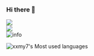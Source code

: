 ### Hi there 👋

<!--
**xxmy7/xxmy7** is a ✨ _special_ ✨ repository because its `README.md` (this file) appears on your GitHub profile.

Here are some ideas to get you started:

- 🔭 I’m currently working on ...
- 🌱 I’m currently learning ...
- 👯 I’m looking to collaborate on ...
- 🤔 I’m looking for help with ...
- 💬 Ask me about ...
- 📫 How to reach me: ...
- 😄 Pronouns: ...
- ⚡ Fun fact: ...
-->
![](https://visitor-badge.glitch.me/badge?page_id=xxmy7.readme)  
![](http://antzuhl.cn:4000/get/@xxmy7.readme)  
![info](https://github-readme-stats.vercel.app/api?username=xxmy7&show_icons=true&count_private=true&hide=prs&theme=dracula)  

<!-- ![xxmy7's Most used languages](https://github-readme-stats.vercel.app/api/top-langs?username=xxmy7&show_icons=true&count_private=true&theme=default_repocard) -->
![xxmy7's Most used languages](https://github-readme-stats.vercel.app/api/top-langs/?username=xxmy7&layout=compact&hide_border=true&langs_count=10)
